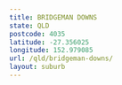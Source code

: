```yaml
---
title: BRIDGEMAN DOWNS
state: QLD
postcode: 4035
latitude: -27.356025
longitude: 152.979085
url: /qld/bridgeman-downs/
layout: suburb
---
```

